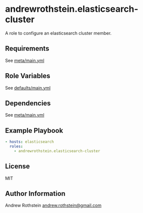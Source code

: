 andrewrothstein.elasticsearch-cluster
=====================================

A role to configure an elasticsearch cluster member.

Requirements
------------

See [meta/main.yml](meta/main.yml)

Role Variables
--------------

See [defaults/main.yml](defaults/main.yml)

Dependencies
------------

See [meta/main.yml](meta/main.yml)

Example Playbook
----------------

```yml
- hosts: elasticsearch
  roles:
    - andrewrothstein.elasticsearch-cluster
```

License
-------

MIT

Author Information
------------------

Andrew Rothstein <andrew.rothstein@gmail.com>
